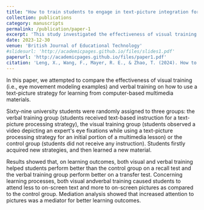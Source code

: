 ```yaml
---
title: "How to train students to engage in text‐picture integration for multimedia lessons"
collection: publications
category: manuscripts
permalink: /publication/paper-1
excerpt: 'This study investigated the effectiveness of visual training or verbal training on how to use a text-picture processing strategy for learning from computer-based multimedia instructional material.'
date: 2023-12-30
venue: 'British Journal of Educational Technology'
#slidesurl: 'http://academicpages.github.io/files/slides1.pdf'
paperurl: 'http://academicpages.github.io/files/paper1.pdf'
citation: 'Leng, X., Wang, F., Mayer, R. E., & Zhao, T. (2024). How to train students to engage in text-picture integration for multimedia lessons. <i>British Journal of Educational Technology, 55</i>(3), 1167–1188.'
---
```


In this paper, we attempted to compare the effectiveness of visual training (i.e., eye movement modeling examples) and verbal training on how to use a text-picture strategy for learning from computer-based multimedia materials.

Sixty-nine university students were randomly assigned to three groups: the verbal training group (students received text-based instruction for a text-picture processing strategy), the visual training group (students observed a video depicting an expert's eye fixations while using a text-picture processing strategy for an initial portion of a multimedia lesson) or the control group (students did not receive any instruction). Students firstly acquired new strategies, and then learned a new material. 

Results showed that, on learning outcomes, both visual and verbal training helped students perform better than the control group on a recall test and the verbal training group perform better on a transfer test. Concerning learning processes, both visual andverbal training caused students to attend less to on-screen text and more to on-screen pictures as compared to the control group. Mediation analysis showed that increased attention to pictures was a mediator for better learning outcomes.
